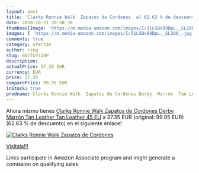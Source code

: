 ```yaml
---
layout: post
title: 'Clarks Ronnie Walk  Zapatos de Cordones  al 62.63 % de descuento'
date: 2020-10-21 20:50:38
thumbnailImage: 'https://m.media-amazon.com/images/I/31LSBs89BpL._SL200_.jpg'
images: [ 'https://m.media-amazon.com/images/I/31LSBs89BpL._SL200_.jpg' ]
comments: true
category: ofertas
author: ring
slug: B07TLP7Z8P
description:
actualPrice: 37.35 EUR
currency: EUR
price: 37.35
comparePrice: 99.95 EUR
inStock: true
prodname: Clarks Ronnie Walk  Zapatos de Cordones Derby  Marrón  Tan Leather Tan Leather   45 EU
---
```


Ahora mismo tienes [Clarks Ronnie Walk  Zapatos de Cordones Derby  Marrón  Tan Leather Tan Leather   45 EU](https://www.amazon.es/dp/B07TLP7Z8P/?tag=tolees-21) a 37.35 EUR (original: 99.95 EUR) (62.63 %  de descuento) en el siguiente enlace!

[![Clarks Ronnie Walk  Zapatos de Cordones ](https://m.media-amazon.com/images/I/31LSBs89BpL._SL200_.jpg)](https://www.amazon.es/dp/B07TLP7Z8P/?tag=tolees-21)

[Visítala!!!](https://www.amazon.es/dp/B07TLP7Z8P/?tag=tolees-21)

Links participate in Amazon Associate program and might generate a comission on qualifying sales
